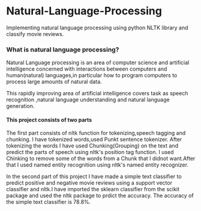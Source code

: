 # Natural-Language-Processing
Implementing natural language processing using python NLTK library and classify movie reviews.

### What is natural language processing?

Natural Language processing is an area of computer science and artificial intelligence concerned with interactions between computers and human(natural) languages,in particular how to program computers to process large amounts of natural data.

This rapidly improving area of artificial intelligence covers task as speech recognition ,natural language understanding and natural language generation.

#### This project consists of two parts

The first part consists of nltk function for tokenizing,speech tagging and chunking. I have tokenized words,used Punkt sentence tokenizer.
After tokenizing the words I have used Chunking(Grouping) on the text and predict the parts of speech using nltk's position tag function.
I used Chinking to remove some of the words from a Chunk that I didnot want.After that I used named entity recognition using nltk's named entity recognizer.


In the second part of this project I have made a simple text classifier to predict positive and negative movie reviews using a support vector classifier and nltk.I have imported the sklearn classifier from the scikit package and used the nltk package to prdict the accuracy.
The accuracy of the simple text classifier is 78.8%.
